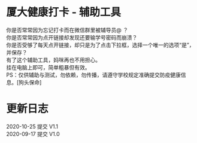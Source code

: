 # 厦大健康打卡 - 辅助工具
你是否常常因为忘记打卡而在微信群里被辅导员@ ？<br/>
你是否常常因为点开链接却发现还要输学号密码而崩溃？<br/>
你是否受够了每天点开链接，却只是为了点击下拉框，选择一个唯一的选项“是”，并保存？<br/>
有了这个辅助工具，妈咪再也不用担心。<br/>
挂在电脑上即可，简单粗暴但有效。<br/>
PS：仅供辅助与测试，勿依赖，勿传播，请遵守学校规定准确提交防疫健康信息。[狗头保命]




# 更新日志
2020-10-25 提交 V1.1<br/>
2020-09-17 提交 V1.0
